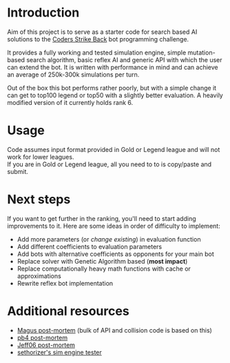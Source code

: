 # Introduction

Aim of this project is to serve as a starter code for search based AI solutions to the [Coders Strike Back](https://www.codingame.com/multiplayer/bot-programming/coders-strike-back) bot programming challenge. 

It provides a fully working and tested simulation engine, simple mutation-based search algorithm, basic reflex AI and generic API with which the user can extend the bot. It is written with performance in mind and can achieve an average of 250k-300k simulations per turn.

Out of the box this bot performs rather poorly, but with a simple change it can get to top100 legend or top50 with a slightly better evaluation.
A heavily modified version of it currently holds rank 6.

# Usage

Code assumes input format provided in Gold or Legend league and will not work for lower leagues.  
If you are in Gold or Legend league, all you need to to is copy/paste and submit. 

# Next steps

If you want to get further in the ranking, you'll need to start adding improvements to it. Here are some ideas in order of difficulty to implement:

* Add more parameters (or *change existing*) in evaluation function
* Add different coefficients to evaluation parameters
* Add bots with alternative coefficients as opponents for your main bot
* Replace solver with Genetic Algorithm based (**most impact**)
* Replace computationally heavy math functions with cache or approximations
* Rewrite reflex bot implementation

# Additional resources

* [Magus post-mortem](http://files.magusgeek.com/csb/csb_en.html) (bulk of API and collision code is based on this)
* [pb4 post-mortem](https://www.codingame.com/blog/coders-strike-back-pb4608s-ai-rank-3rd/)
* [Jeff06 post-mortem](https://www.codingame.com/blog/genetic-algorithms-coders-strike-back-game/)
* [sethorizer's sim engine tester](https://github.com/sethorizer/csb)